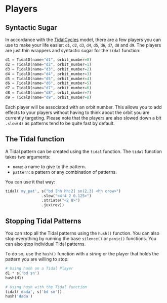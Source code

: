 # Players

## Syntactic Sugar

In accordance with the [TidalCycles](https://tidalcycles.org) model, there are a few players you can use to make your life easier: `d1`, `d2`, `d3`, `d4`, `d5`, `d6`, `d7`, `d8` and `d9`. The players are just thin wrappers and syntactic sugar for the `tidal` function:
```python
d1 = TidalD(name="d1", orbit_number=0)
d2 = TidalD(name="d2", orbit_number=1)
d3 = TidalD(name="d3", orbit_number=2)
d4 = TidalD(name="d4", orbit_number=3)
d5 = TidalD(name="d5", orbit_number=4)
d6 = TidalD(name="d6", orbit_number=5)
d7 = TidalD(name="d7", orbit_number=6)
d8 = TidalD(name="d8", orbit_number=7)
d9 = TidalD(name="d9", orbit_number=8)
```

Each player will be associated with an orbit number. This allows you to add effects to your players without having to think about the orbit you are currently targeting. Please note that the players are also slowed down a bit `.slow(4)` as patterns tend to be quite fast by default.

## The Tidal function

A Tidal pattern can be created using the `tidal` function. The `tidal` function takes two arguments:
- `name`: a name to give to the pattern.
- `pattern`: a pattern or any combination of patterns.

You can use it that way:

```python
tidal('my_pat', s("bd [hh hh:2] sn(2,3) <hh crow>")
                .slow("<4!4 2 0.125>")
                .striate("<2 8>")
                .jux(rev))
```

## Stopping Tidal Patterns

You can stop all the Tidal patterns using the `hush()` function. You can also stop everything by running the base `silence()` or `panic()` functions. You can also stop individual Tidal patterns.

To do so, use the `hush()` function with a *string* or the player that holds the pattern you are willing to stop:

```python
# Using hush on a Tidal Player
d1 * s('bd sn')
hush(d1)

# Using hush with the Tidal function
tidal('dada', s('bd sn'))
hush('dada')
```
